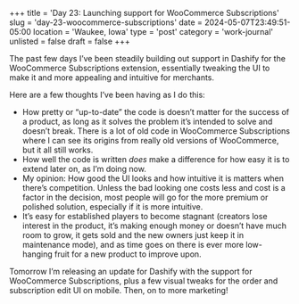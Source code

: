 +++
title = 'Day 23: Launching support for WooCommerce Subscriptions'
slug = 'day-23-woocommerce-subscriptions'
date = 2024-05-07T23:49:51-05:00
location = 'Waukee, Iowa'
type = 'post'
category = 'work-journal'
unlisted = false
draft = false
+++

The past few days I’ve been steadily building out support in Dashify for the WooCommerce Subscriptions extension, essentially tweaking the UI to make it and more appealing and intuitive for merchants.

Here are a few thoughts I’ve been having as I do this:

- How pretty or “up-to-date” the code is doesn’t matter for the success of a product, as long as it solves the problem it’s intended to solve and doesn’t break. There is a lot of old code in WooCommerce Subscriptions where I can see its origins from really old versions of WooCommerce, but it all still works.
- How well the code is written *does* make a difference for how easy it is to extend later on, as I’m doing now.
- My opinion: How good the UI looks and how intuitive it is matters when there’s competition. Unless the bad looking one costs less and cost is a factor in the decision, most people will go for the more premium or polished solution, especially if it is more intuitive.
- It’s easy for established players to become stagnant (creators lose interest in the product, it’s making enough money or doesn’t have much room to grow, it gets sold and the new owners just keep it in maintenance mode), and as time goes on there is ever more low-hanging fruit for a new product to improve upon.

Tomorrow I’m releasing an update for Dashify with the support for WooCommerce Subscriptions, plus a few visual tweaks for the order and subscription edit UI on mobile. Then, on to more marketing!

